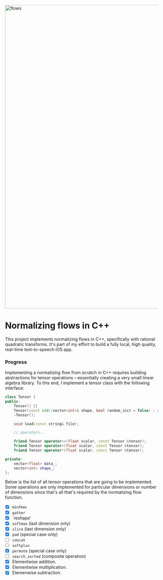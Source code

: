 <img width="1000" alt="flows" src="https://github.com/sidyakinian/normalizing-flows-cpp/assets/34050187/a7b48ac8-4760-4e02-916c-de6fbd1b2dcf">

# Normalizing flows in C++

This project implements normalizing flows in C++, specifically with rational quadratic transforms. It's part of my effort to build a fully local, high quality, real-time text-to-speech iOS app.

### Progress

Implementing a normalizing flow from scratch in C++ requires building abstractions for tensor operations – essentially creating a very small linear algebra library. To this end, I implement a tensor class with the following interface:

```c++
class Tensor {
public:
    Tensor() {}
    Tensor(const std::vector<int>& shape, bool random_init = false) : shape_(shape);
    ~Tensor();

    void load(const string& file);

    // operators...

    friend Tensor operator>=(float scalar, const Tensor &tensor);
    friend Tensor operator+(float scalar, const Tensor &tensor);
    friend Tensor operator*(float scalar, const Tensor &tensor);

private:
    vector<float> data_;
    vector<int> shape_;
};
```

Below is the list of all tensor operations that are going to be implemented. Some operations are only implemented for particular dimensions or number of dimensions since that's all that's required by the normalizing flow function.

- [x] `min`/`max`
- [x] `gather`
- [x] `reshape'
- [x] `softmax` (last dimension only)
- [x] `slice` (last dimension only)
- [x] `pad` (special case only)
- [ ] `concat`
- [ ] `softplus`
- [x] `permute` (special case only)
- [ ] `search_sorted` (composite operation)
- [x] Elementwise addition.
- [x] Elementwise multiplication.
- [x] Elemenwise subtraction.
